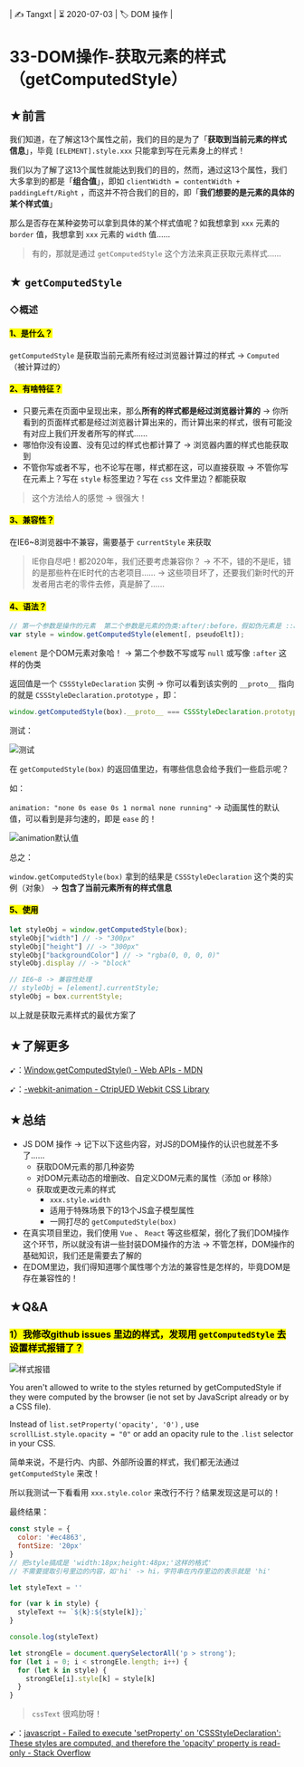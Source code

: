 | ✍️ Tangxt | ⏳ 2020-07-03 | 🏷️ DOM 操作 |

# 33-DOM操作-获取元素的样式（getComputedStyle）

## ★前言

我们知道，在了解这13个属性之前，我们的目的是为了「**获取到当前元素的样式信息**」，毕竟 `[ELEMENT].style.xxx` 只能拿到写在元素身上的样式！

我们以为了解了这13个属性就能达到我们的目的，然而，通过这13个属性，我们大多拿到的都是「**组合值**」，即如 `clientWidth = contentWidth + paddingLeft/Right` ，而这并不符合我们的目的，即「**我们想要的是元素的具体的某个样式值**」

那么是否存在某种姿势可以拿到具体的某个样式值呢？如我想拿到 `xxx` 元素的 `border` 值，我想拿到 `xxx` 元素的 `width` 值……

> 有的，那就是通过 `getComputedStyle` 这个方法来真正获取元素样式……

## ★ `getComputedStyle`

### ◇概述

#### <mark>1、是什么？</mark>

`getComputedStyle` 是获取当前元素所有经过浏览器计算过的样式 -> `Computed` （被计算过的）

#### <mark>2、有啥特征？</mark>

* 只要元素在页面中呈现出来，那么**所有的样式都是经过浏览器计算的** -> 你所看到的页面样式都是经过浏览器计算出来的，而计算出来的样式，很有可能没有对应上我们开发者所写的样式……
* 哪怕你没有设置、没有见过的样式也都计算了 -> 浏览器内置的样式也能获取到
* 不管你写或者不写，也不论写在哪，样式都在这，可以直接获取 -> 不管你写在元素上？写在 `style` 标签里边？写在 `css` 文件里边？都能获取

> 这个方法给人的感觉 -> 很强大！

#### <mark>3、兼容性？</mark>

在IE6~8浏览器中不兼容，需要基于 `currentStyle` 来获取

> IE你自尽吧！都2020年，我们还要考虑兼容你？ -> 不不，错的不是IE，错的是那些杵在IE时代的古老项目…… -> 这些项目坏了，还要我们新时代的开发者用古老的零件去修，真是醉了……

#### <mark>4、语法？</mark>

``` js
// 第一个参数是操作的元素  第二个参数是元素的伪类:after/:before，假如伪元素是 ::after ，样式写的是 h3::after，那么第二个参数就得是伪类 :after 这种写法
var style = window.getComputedStyle(element[, pseudoElt]);
```

`element` 是个DOM元素对象哈！ -> 第二个参数不写或写 `null` 或写像 `:after` 这样的伪类

返回值是一个 `CSSStyleDeclaration` 实例 -> 你可以看到该实例的 `__proto__` 指向的就是 `CSSStyleDeclaration.prototype` ，即：

``` js
window.getComputedStyle(box).__proto__ === CSSStyleDeclaration.prototype // -> true
```

测试：

![测试](assets/img/2020-07-04-16-10-40.png)

在 `getComputedStyle(box)` 的返回值里边，有哪些信息会给予我们一些启示呢？

如：

`animation: "none 0s ease 0s 1 normal none running"` -> 动画属性的默认值，可以看到是非匀速的，即是 `ease` 的！

![animation默认值](assets/img/2020-07-04-16-18-02.png)

总之：

`window.getComputedStyle(box)` 拿到的结果是 `CSSStyleDeclaration` 这个类的实例（对象） -> **包含了当前元素所有的样式信息**

#### <mark>5、使用</mark>

``` js
let styleObj = window.getComputedStyle(box);
styleObj["width"] // -> "300px"
styleObj["height"] // -> "300px"
styleObj["backgroundColor"] // -> "rgba(0, 0, 0, 0)"
styleObj.display // -> "block"

// IE6~8 -> 兼容性处理
// styleObj = [element].currentStyle;
styleObj = box.currentStyle;
```

以上就是获取元素样式的最优方案了

## ★了解更多

➹：[Window.getComputedStyle() - Web APIs - MDN](https://developer.mozilla.org/en-US/docs/Web/API/Window/getComputedStyle)

➹：[-webkit-animation - CtripUED Webkit CSS Library](http://ic4.github.io/webkitcss/prop/animation.html)

## ★总结

* JS DOM 操作 -> 记下以下这些内容，对JS的DOM操作的认识也就差不多了……
  + 获取DOM元素的那几种姿势
  + 对DOM元素动态的增删改、自定义DOM元素的属性（添加 or 移除）
  + 获取或更改元素的样式
    - `xxx.style.width`
    - 适用于特殊场景下的13个JS盒子模型属性
    - 一网打尽的 `getComputedStyle(box)`
* 在真实项目里边，我们使用 `Vue` 、 `React` 等这些框架，弱化了我们DOM操作这个环节，所以就没有讲一些封装DOM操作的方法 -> 不管怎样，DOM操作的基础知识，我们还是需要去了解的
* 在DOM里边，我们得知道哪个属性哪个方法的兼容性是怎样的，毕竟DOM是存在兼容性的！

## ★Q&A

### <mark>1）我修改github issues 里边的样式，发现用 `getComputedStyle` 去设置样式报错了？</mark>

![样式报错](assets/img/2020-07-05-17-30-07.png)

You aren't allowed to write to the styles returned by getComputedStyle if they were computed by the browser (ie not set by JavaScript already or by a CSS file).

Instead of `list.setProperty('opacity', '0')` , use `scrollList.style.opacity = "0"` or add an opacity rule to the `.list` selector in your CSS.

简单来说，不是行内、内部、外部所设置的样式，我们都无法通过 `getComputedStyle` 来改！

所以我测试一下看看用 `xxx.style.color` 来改行不行？结果发现这是可以的！

最终结果：

``` js
const style = {
  color: '#ec4863',
  fontSize: '20px'
}
// 把style搞成是 'width:18px;height:48px;'这样的格式'
// 不需要提取引号里边的内容，如'hi' -> hi，字符串在内存里边的表示就是 'hi'

let styleText = ''

for (var k in style) {
  styleText += `${k}:${style[k]};`
}

console.log(styleText)

let strongEle = document.querySelectorAll('p > strong');
for (let i = 0; i < strongEle.length; i++) {
  for (let k in style) {
    strongEle[i].style[k] = style[k]
  }
}
```

> `cssText` 很鸡肋呀！

➹：[javascript - Failed to execute 'setProperty' on 'CSSStyleDeclaration': These styles are computed, and therefore the 'opacity' property is read-only - Stack Overflow](https://stackoverflow.com/questions/60510438/failed-to-execute-setproperty-on-cssstyledeclaration-these-styles-are-compu)
